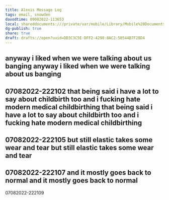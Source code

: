 ```yaml
---
title: Alexis Message Log
tags: email, snowden
davodtime: 09082022-113653
local: shareddocuments:///private/var/mobile/Library/Mobile%20Documents/iCloud~md~obsidian/Documents/OBSHIDDIAN/drafts/DD3C3C5E-DFF2-4298-8AC2-58544B7F28D4.md
dg-publish: true
share: true
draft: drafts://open?uuid=DD3C3C5E-DFF2-4298-8AC2-58544B7F28D4
---
```

anyway i liked when we were talking about us banging 
anyway i liked when we were talking about us banging 
---
07082022-222102
that being said i have a lot to say about childbirth too and i fucking hate modern medical childbirthing 
that being said i have a lot to say about childbirth too and i fucking hate modern medical childbirthing 
---
07082022-222105
but still elastic takes some wear and tear 
but still elastic takes some wear and tear 
---
07082022-222107
and it mostly goes back to normal
and it mostly goes back to normal
---
07082022-222109